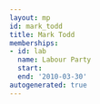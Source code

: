 ```yaml
---
layout: mp
id: mark_todd
title: Mark Todd
memberships:
- id: lab
  name: Labour Party
  start: 
  end: '2010-03-30'
autogenerated: true
---
```

